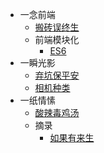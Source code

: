 * 一念前端
    * [搬砖误终生](/code/index)
    * 前端模块化
        * [ES6](/code/f2e-base/module/es6)
* 一瞬光影
    * [弃坑保平安](/photograph/index)
    * [相机种类](/photograph/camera-type)
* 一纸情愫
    * [酸辣毒鸡汤](/mood/index)
    * 摘录
        * [如果有来生](/mood/excerpt/如果有来生)